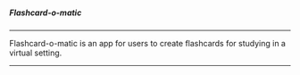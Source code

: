 ##### Flashcard-o-matic #####

---

Flashcard-o-matic is an app for users to create flashcards for studying in a virtual setting.

---
